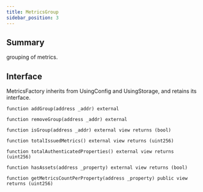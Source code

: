 ```yaml
---
title: MetricsGroup
sidebar_position: 3
---
```


## Summary

grouping of metrics.

## Interface

MetricsFactory inherits from UsingConfig and UsingStorage, and retains its interface.

`function addGroup(address _addr) external`

`function removeGroup(address _addr) external`

`function isGroup(address _addr) external view returns (bool)`

`function totalIssuedMetrics() external view returns (uint256)`

`function totalAuthenticatedProperties() external view returns (uint256)`

`function hasAssets(address _property) external view returns (bool)`

`function getMetricsCountPerProperty(address _property) public view returns (uint256)`
